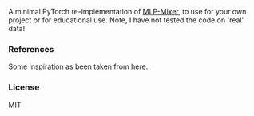 
A minimal PyTorch re-implementation of [MLP-Mixer](https://arxiv.org/abs/2105.01601), to use for your own project or for educational use. Note, I have not tested the code on 'real' data!

### References

Some inspiration as been taken from [here](https://github.com/rwightman/pytorch-image-models/blob/504fef4bc14bb99fb24eed4f8b6fd7435ce029bf/timm/models/mlp_mixer.py).

### License

MIT
